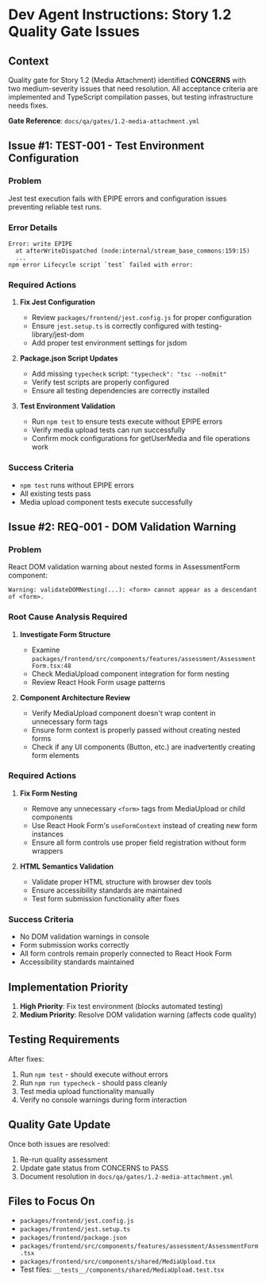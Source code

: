 # Dev Agent Instructions: Story 1.2 Quality Gate Issues

## Context
Quality gate for Story 1.2 (Media Attachment) identified **CONCERNS** with two medium-severity issues that need resolution. All acceptance criteria are implemented and TypeScript compilation passes, but testing infrastructure needs fixes.

**Gate Reference**: `docs/qa/gates/1.2-media-attachment.yml`

## Issue #1: TEST-001 - Test Environment Configuration

### Problem
Jest test execution fails with EPIPE errors and configuration issues preventing reliable test runs.

### Error Details
```
Error: write EPIPE
  at afterWriteDispatched (node:internal/stream_base_commons:159:15)
  ...
npm error Lifecycle script `test` failed with error:
```

### Required Actions
1. **Fix Jest Configuration**
   - Review `packages/frontend/jest.config.js` for proper configuration
   - Ensure `jest.setup.ts` is correctly configured with testing-library/jest-dom
   - Add proper test environment settings for jsdom

2. **Package.json Script Updates**
   - Add missing `typecheck` script: `"typecheck": "tsc --noEmit"`
   - Verify test scripts are properly configured
   - Ensure all testing dependencies are correctly installed

3. **Test Environment Validation**
   - Run `npm test` to ensure tests execute without EPIPE errors
   - Verify media upload tests can run successfully
   - Confirm mock configurations for getUserMedia and file operations work

### Success Criteria
- `npm test` runs without EPIPE errors
- All existing tests pass
- Media upload component tests execute successfully

## Issue #2: REQ-001 - DOM Validation Warning

### Problem
React DOM validation warning about nested forms in AssessmentForm component:
```
Warning: validateDOMNesting(...): <form> cannot appear as a descendant of <form>.
```

### Root Cause Analysis Required
1. **Investigate Form Structure**
   - Examine `packages/frontend/src/components/features/assessment/AssessmentForm.tsx:48`
   - Check MediaUpload component integration for form nesting
   - Review React Hook Form usage patterns

2. **Component Architecture Review**
   - Verify MediaUpload component doesn't wrap content in unnecessary form tags
   - Ensure form context is properly passed without creating nested forms
   - Check if any UI components (Button, etc.) are inadvertently creating form elements

### Required Actions
1. **Fix Form Nesting**
   - Remove any unnecessary `<form>` tags from MediaUpload or child components
   - Use React Hook Form's `useFormContext` instead of creating new form instances
   - Ensure all form controls use proper field registration without form wrappers

2. **HTML Semantics Validation**
   - Validate proper HTML structure with browser dev tools
   - Ensure accessibility standards are maintained
   - Test form submission functionality after fixes

### Success Criteria
- No DOM validation warnings in console
- Form submission works correctly
- All form controls remain properly connected to React Hook Form
- Accessibility standards maintained

## Implementation Priority
1. **High Priority**: Fix test environment (blocks automated testing)
2. **Medium Priority**: Resolve DOM validation warning (affects code quality)

## Testing Requirements
After fixes:
1. Run `npm test` - should execute without errors
2. Run `npm run typecheck` - should pass cleanly  
3. Test media upload functionality manually
4. Verify no console warnings during form interaction

## Quality Gate Update
Once both issues are resolved:
1. Re-run quality assessment
2. Update gate status from CONCERNS to PASS
3. Document resolution in `docs/qa/gates/1.2-media-attachment.yml`

## Files to Focus On
- `packages/frontend/jest.config.js`
- `packages/frontend/jest.setup.ts` 
- `packages/frontend/package.json`
- `packages/frontend/src/components/features/assessment/AssessmentForm.tsx`
- `packages/frontend/src/components/shared/MediaUpload.tsx`
- Test files: `__tests__/components/shared/MediaUpload.test.tsx`
